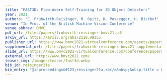 ```yaml
---
title: "FAST3D: Flow-Aware Self-Training for 3D Object Detectors"
year: 2021
authors: "C. Fruhwirth-Reisinger, M. Opitz, H. Possegger, H. Bischof"
venue: "In Proc. of the British Machine Vision Conference"
venue_abbrev: BMVC
pdf_url: /files/papers/fruhwirth-reisinger-bmvc21.pdf
arxiv_url: https://arxiv.org/abs/2110.09355
publisher_url: https://www.bmvc2021-virtualconference.com/assets/papers/1352.pdf
supplemental_url: /files/papers/fruhwirth-reisinger-bmvc21-supplemental.pdf
slide_url: https://www.bmvc2021-virtualconference.com/conference/papers/paper_1352.html
external_url: http://www.bmvc2021.com/
teaser_img: /images/teaser/fast3d.webp
bib_id: reisinger21a
bib_entry: "@inproceedings&#123;reisinger21a,<br/>&nbsp;&nbsp;title = &#123;&#123;FAST3D: Flow-Aware Self-Training for 3D Object Detectors&#125;&#125;,<br/>&nbsp;&nbsp;author = &#123;Fruhwirth-Reisinger, Christian and Opitz, Michael and Possegger, Horst and Bischof, Horst&#125;,<br/>&nbsp;&nbsp;booktitle = &#123;Proc. of the British Machine Vision Conference (BMVC)&#125;,<br/>&nbsp;&nbsp;year = &#123;2021&#125;<br/>&#125;"
---
```

